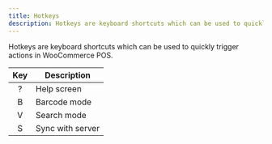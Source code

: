 ```yaml
---
title: Hotkeys
description: Hotkeys are keyboard shortcuts which can be used to quickly trigger actions in WooCommerce POS.
---
```


Hotkeys are keyboard shortcuts which can be used to quickly trigger actions in WooCommerce POS.

| Key | Description |
| -- | -- |
| <div align="center">?</div> | Help screen |
| <div align="center">B</div> | Barcode mode |
| <div align="center">V</div> | Search mode |
| <div align="center">S</div> | Sync with server |